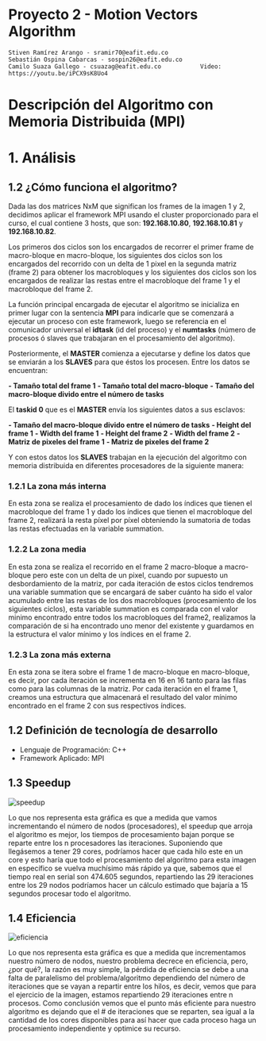 # Proyecto 2 - Motion Vectors Algorithm

    Stiven Ramírez Arango - sramir70@eafit.edu.co
    Sebastián Ospina Cabarcas - sospin26@eafit.edu.co
    Camilo Suaza Gallego - csuazag@eafit.edu.co           Video: https://youtu.be/iPCX9sK8Uo4

# Descripción del Algoritmo con Memoria Distribuida (MPI)

# 1. Análisis

## 1.2 ¿Cómo funciona el algoritmo?

Dada las dos matrices NxM que significan los frames de la imagen 1 y 2, decidimos aplicar el framework MPI usando el cluster proporcionado para el curso, el cual contiene 3 hosts, que son: **192.168.10.80**,
**192.168.10.81** y **192.168.10.82**.

Los primeros dos ciclos son los encargados de recorrer el primer frame de macro-bloque en macro-bloque, los siguientes dos ciclos son los encargados del recorrido con un delta de 1 pixel en la segunda matriz (frame 2) para obtener los macrobloques y los siguientes dos ciclos son los encargados de realizar las restas entre el macrobloque del frame 1 y el macrobloque del frame 2.

La función principal encargada de ejecutar el algoritmo se inicializa en primer lugar con la sentencia **MPI**
para indicarle que se comenzará a ejecutar un proceso con este framework, luego se referencia en el comunicador
universal el **idtask** (id del proceso) y el **numtasks** (número de procesos ó slaves que trabajaran en el procesamiento del algoritmo).

Posteriormente, el **MASTER** comienza a ejecutarse y define los datos que se enviarán a los **SLAVES** para que éstos los procesen. Entre los datos se encuentran:

**- Tamaño total del frame 1**
**- Tamaño total del macro-bloque**
**- Tamaño del macro-bloque divido entre el número de tasks**

El **taskid 0** que es el **MASTER** envía los siguientes datos a sus esclavos:

**- Tamaño del macro-bloque divido entre el número de tasks**
**- Height del frame 1**
**- Width del frame 1**
**- Height del frame 2**
**- Width del frame 2**
**- Matriz de pixeles del frame 1**
**- Matriz de pixeles del frame 2**

Y con estos datos los **SLAVES** trabajan en la ejecución del algoritmo con memoria distribuida en diferentes
procesadores de la siguiente manera:

### 1.2.1 La zona más interna

En esta zona se realiza el procesamiento de dado los índices que tienen el macrobloque del frame 1 y dado los índices que tienen el macrobloque del frame 2, realizará la resta píxel por píxel obteniendo la sumatoria de todas las restas efectuadas en la variable summation.

### 1.2.2 La zona media

En esta zona se realiza el recorrido en el frame 2 macro-bloque a macro-bloque pero este con un delta de un pixel, cuando por supuesto un desbordamiento de la matriz, por cada iteración de estos ciclos tendremos una variable summation que se encargará de saber cuánto ha sido el valor acumulado entre las restas de los dos macrobloques (procesamiento de los siguientes ciclos), esta variable summation es comparada con el valor minimo encontrado entre todos los macrobloques del frame2, realizamos la comparación de si ha encontrado uno menor del existente y guardamos en la estructura el valor mínimo y los índices en el frame 2.

### 1.2.3 La zona más externa

En esta zona se itera sobre el frame 1 de macro-bloque en macro-bloque, es decir, por cada iteración se incrementa en 16 en 16 tanto para las filas como para las columnas de la matriz. Por cada iteración en el frame 1, creamos una estructura que almacenará el resultado del valor mínimo encontrado en el frame 2 con sus respectivos índices.

## 1.2 Definición de tecnología de desarrollo

* Lenguaje de Programación: C++
* Framework Aplicado: MPI

## 1.3 Speedup

![speedup](https://user-images.githubusercontent.com/31974084/54575978-5b8e9780-49c4-11e9-8ebe-da02ab4af4ed.jpeg)

Lo que nos representa esta gráfica es que a medida que vamos incrementando el número de nodos (procesadores), el speedup que arroja el algoritmo es mejor, los tiempos de procesamiento bajan porque se reparte entre los n procesadores las iteraciones. Suponiendo que llegásemos a tener 29 cores, podríamos hacer que cada hilo este en un core y esto haría que todo el procesamiento del algoritmo para esta imagen en específico se vuelva muchísimo más rápido ya que, sabemos que el tiempo real en serial son 474.605 segundos, repartiendo las 29 iteraciones entre los 29 nodos podríamos hacer un cálculo estimado que bajaría a 15 segundos procesar todo el algoritmo.

## 1.4 Eficiencia

![eficiencia](https://user-images.githubusercontent.com/31974084/54575882-f470e300-49c3-11e9-81ba-166c30b0fd16.jpeg)

Lo que nos representa esta gráfica es que a medida que incrementamos nuestro número de nodos, nuestro problema decrece en eficiencia, pero, ¿por qué?, la razón es muy simple,  la pérdida de eficiencia se debe a una falta de paralelismo del problema/algoritmo dependiendo del número de iteraciones que se vayan a repartir entre los hilos, es decir, vemos que para el ejercicio de la imagen, estamos repartiendo 29 iteraciones entre n procesos. Como conclusión vemos que el punto más eficiente para nuestro algoritmo es dejando que el # de iteraciones que se reparten, sea igual a la cantidad de los cores disponibles para así hacer que cada proceso haga un procesamiento independiente y optimice su recurso.